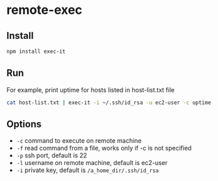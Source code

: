 # remote-exec

## Install

```sh
npm install exec-it
```

## Run

For example, print uptime for hosts listed in host-list.txt file

```sh
cat host-list.txt | exec-it -i ~/.ssh/id_rsa -u ec2-user -c uptime
```

## Options

 * ```-c``` command to execute on remote machine
 * ```-f``` read command from a file, works only if -c is not specified
 * ```-p``` ssh port, default is 22
 * ```-l``` username on remote machine, default is ec2-user
 * ```-i``` private key, default is ```/a_home_dir/.ssh/id_rsa```
